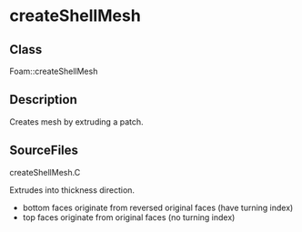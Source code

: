 # createShellMesh 
## Class
Foam::createShellMesh

## Description
Creates mesh by extruding a patch.

## SourceFiles
createShellMesh.C

Extrudes into thickness direction.
- bottom faces originate from reversed original faces (have turning index)
- top faces originate from original faces (no turning index)

